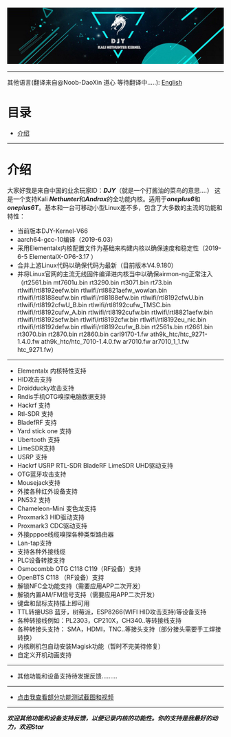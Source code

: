 ![DJY](Images/LOGO.jpg)


****
其他语言(翻译来自@Noob-DaoXin 道心 等待翻译中.....): [English](README_EN.md)
# 目录
* [介绍](#介绍)




****
# 介绍
大家好我是来自中国的业余玩家ID：***DJY***（就是一个打酱油的菜鸟的意思....）
这是一个支持Kali ***Nethunter***和***Andrax***的全功能内核。适用于***oneplus6***和***oneplus6T***。基本和一台可移动小型Linux差不多，包含了大多数的主流的功能和特性：

* 当前版本DJY-Kernel-V66
* aarch64-gcc-10编译（2019-6.03）
* 采用Elementalx内核配置文件为基础来构建内核以确保速度和稳定性（2019-6-5 ElementalX-OP6-3.17 ）
* 合并上游Linux代码以确保代码为最新（目前版本V4.9.180）
* 并将Linux官网的主流无线固件编译进内核当中以确保airmon-ng正常注入（rt2561.bin  mt7601u.bin  rt3290.bin  rt3071.bin  rt73.bin  rtlwifi/rtl8192eefw.bin  rtlwifi/rtl8821aefw_wowlan.bin  rtlwifi/rtl8188eufw.bin rtlwifi/rtl8188efw.bin rtlwifi/rtl8192cfwU.bin  rtlwifi/rtl8192cfwU_B.bin  rtlwifi/rtl8192cufw_TMSC.bin  rtlwifi/rtl8192cufw_A.bin  rtlwifi/rtl8192cufw.bin  rtlwifi/rtl8821aefw.bin  rtlwifi/rtl8192sefw.bin  rtlwifi/rtl8192cfw.bin  rtlwifi/rtl8192eu_nic.bin  rtlwifi/rtl8192defw.bin  rtlwifi/rtl8192cufw_B.bin  rt2561s.bin  rt2661.bin  rt3070.bin  rt2870.bin  rt2860.bin  carl9170-1.fw  ath9k_htc/htc_9271-1.4.0.fw  ath9k_htc/htc_7010-1.4.0.fw  ar7010.fw  ar7010_1_1.fw  htc_9271.fw）

****

* Elementalx 内核特性支持
* HID攻击支持
* Droidducky攻击支持
* Rndis手机OTG嗅探电脑数据支持
* Hackrf 支持
* Rtl-SDR 支持
* BladefRF 支持
* Yard stick one 支持
* Ubertooth 支持
* LimeSDR支持
* USRP 支持
* Hackrf USRP RTL-SDR BladeRF LimeSDR UHD驱动支持
* OTG蓝牙攻击支持
* Mousejack支持
* 外接各种红外设备支持
* PN532 支持
* Chameleon-Mini 变色龙支持
* Proxmark3 HID驱动支持
* Proxmark3 CDC驱动支持
* 外接pppoe线缆嗅探各种类型路由器
* Lan-tap支持
* 支持各种外接线缆
* PLC设备转接支持
* Osmocombb OTG C118 C119（RF设备）支持
* OpenBTS C118 （RF设备）支持
* 解锁NFC全功能支持（需要应用APP二次开发）
* 解锁内置AM/FM信号支持（需要应用APP二次开发）
* 键盘和鼠标支持插上即可用
* TTL转接USB 蓝牙，树莓派，ESP8266(WIFI HID攻击支持)等设备支持
* 各种转接线例如：PL2303，CP210X，CH340..等转接线支持
* 各种转接头支持： SMA，HDMI，TNC..等接头支持（部分接头需要手工焊接转换）
* 内核刷机包自动安装Magisk功能（暂时不完美待修复）
* 自定义开机动画支持

****

* 其他功能和设备支持待发掘反馈.........

****

* [点击我查看部分功能测试截图和视频](https://johanlike.github.io/DJY-Oneplus6-or-Oneplus6T-Nethunter-Andrax-Kernel/Images/)

****

***欢迎其他功能和设备支持反馈，以便记录内核的功能性。你的支持是我最好的动力，欢迎Star***